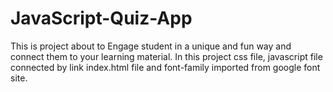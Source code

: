 # JavaScript-Quiz-App
This is project about to Engage student in a unique and fun way and connect them to your learning material.
In this project css file, javascript file connected by link index.html file and font-family imported from google font site.
